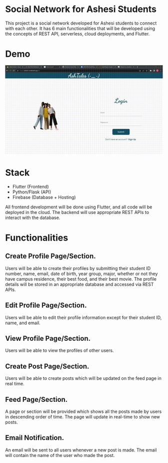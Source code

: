 # Social Network for Ashesi Students

This project is a social network developed for Ashesi students to connect with each other. It has 6 main functionalities that will be developed using the concepts of REST API, serverless, cloud deployments, and Flutter.

# Demo
![GIF Demo](https://github.com/Oheneba-Dade/Flutter-Social-Media-Site/blob/main/ashtales_demo.gif)

# Stack

- Flutter (Frontend)
- Python/Flask (API)
- Firebase (Database + Hosting)

All frontend development will be done using Flutter, and all code will be deployed in the cloud. The backend will use appropriate REST APIs to interact with the database.

# Functionalities

## Create Profile Page/Section.

Users will be able to create their profiles by submitting their student ID number, name, email, date of birth, year group, major, whether or not they have campus residence, their best food, and their best movie. The profile details will be stored in an appropriate database and accessed via REST APIs.

## Edit Profile Page/Section.

Users will be able to edit their profile information except for their student ID, name, and email.

## View Profile Page/Section.

Users will be able to view the profiles of other users.

## Create Post Page/Section.

Users will be able to create posts which will be updated on the feed page in real time.

## Feed Page/Section.

A page or section will be provided which shows all the posts made by users in descending order of time. The page will update in real-time to show new posts.

## Email Notification.

An email will be sent to all users whenever a new post is made. The email will contain the name of the user who made the post.
